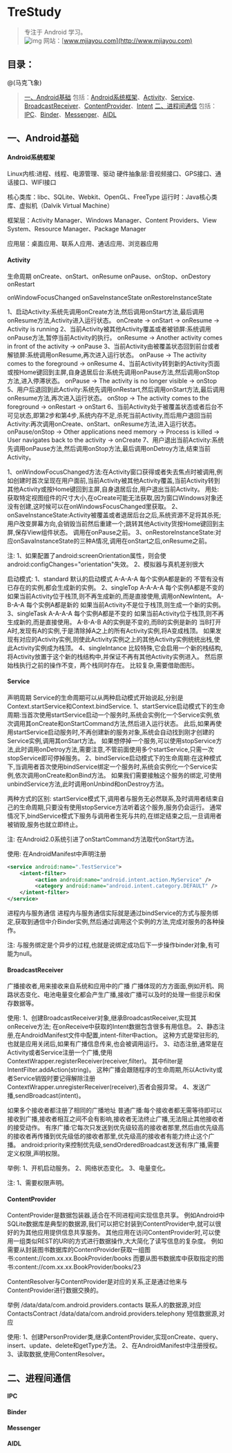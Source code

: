 TreStudy
====================
>专注于 Android 学习。  
>![img](http://ww4.sinaimg.cn/thumb180/005E1iJQjw1enf3nmjm9qj30b30b3q30.jpg)
>网站：[www.mjiayou.com](http://www.mjiayou.com)  

## 目录：

@(马克飞象)

>[一、Android基础](https://github.com/treason258/TreStudy/)
包括：[Android系统框架](#)、[Activity](#)、[Service](#)、[BroadcastReceiver](#)、[ContentProvider](#)、[Intent](#)
>[二、进程间通信](https://github.com/treason258/TreStudy/)
包括：[IPC](#)、[Binder](#)、[Messenger](#)、[AIDL](#)

## 一、Android基础
#### Android系统框架
Linux内核:进程、线程、电源管理、驱动
硬件抽象层:音视频接口、GPS接口、通话接口、WIFI接口

核心类库：libc、SQLite、Webkit、OpenGL、FreeType
运行时：Java核心类库、虚拟机（Dalvik Virtual Machine）

框架层：Activity Manager、Windows Manager、Content Providers、View System、Resource Manager、Package Manager

应用层：桌面应用、联系人应用、通话应用、浏览器应用

#### Activity
生命周期
onCreate、onStart、onResume
onPause、onStop、onDestory
onRestart

onWindowFocusChanged
onSaveInstanceState
onRestoreInstanceState

1、启动Activity:系统先调用onCreate方法,然后调用onStart方法,最后调用onResume方法,Activity进入运行状态。
onCreate -> onStart -> onResume -> Activity is running
2、当前Activity被其他Activity覆盖或者被锁屏:系统调用onPause方法,暂停当前Activity的执行。
onResume -> Another activity comes in front of the activity -> onPause
3、当前Activity由被覆盖状态回到前台或者解锁屏:系统调用onResume,再次进入运行状态。
onPause -> The activity comes to the foreground -> onResume
4、当前Activity转到新的Activity页面或按Home键回到主屏,自身退居后台:系统先调用onPause方法,然后调用onStop方法,进入停滞状态。
onPause -> The activity is no longer visible -> onStop
5、用户后退回到此Activity:系统先调用onRestart,然后调用onStart方法,最后调用onResume方法,再次进入运行状态。
onStop -> The activity comes to the foreground -> onRestart -> onStart
6、当前Activity处于被覆盖状态或者后台不可见状态,即第2步和第4步,系统内存不足,杀死当前Activity,而后用户退回当前Activity:再次调用onCreate、onStart、onResume方法,进入运行状态。
onPause/onStop -> Other applications need memory -> Process is killed -> User navigates back to the activity -> onCreate
7、用户退出当前Activity:系统先调用onPause方法,然后调用onStop方法,最后调用onDetroy方法,结束当前Activity。

1、onWindowFocusChanged方法:在Activity窗口获得或者失去焦点时被调用,例如创建时首次呈现在用户面前,当前Activity被其他Activity覆盖,当前Activity转到其他Activity或按Home键回到主屏,自身退居后台,用户退出当前Activity。
用处:获取特定视图组件的尺寸大小,在oCreate可能无法获取,因为窗口Windows对象还没有创建,这时候可以在onWindowsFocusChanged里获取。
2、onSaveInstanceState:Activity被覆盖或者退居后台之后,系统资源不足将其杀死;用户改变屏幕方向,会销毁当前然后重建一个;跳转其他Activity货按Home键回到主屏,保存View组件状态。
调用在onPause之前。
3、onRestoreInstanceState:对应onSavaInstanceState的三种A情况,调用在onStart之后,onResume之前。

注:
1、如果<activity>配置了android:screenOrientation属性，则会使android:configChanges="orientation"失效。
2、模拟器与真机差别很大

启动模式:
1、standard 默认的启动模式
A-A-A-A 每个实例A都是新的
不管有没有已存在的实例,都会生成新的实例。
2、singleTop
A-A-A-A 每个实例A都是不变的
如果当前Activity位于栈顶,则不再生成新的,而是直接使用,调用onNewIntent。
A-B-A-A 每个实例A都是新的
如果当前Activity不是位于栈顶,则生成一个新的实例。
3、singleTask
A-A-A-A 每个实例A都是不变的
如果当前Activity位于栈顶,则不再生成新的,而是直接使用。
A-B-A-B A的实例是不变的,而B的实例是新的
当B打开A时,发现有A的实例,于是清除掉A之上的所有Activity实例,将A变成栈顶。
如果发现有对应的Activity实例,则使此Activity实例之上的其他Activity实例统统出栈,使此Activity实例成为栈顶。
4、singleIntance
比较特殊,它会启用一个新的栈结构,将Activity放置于这个新的栈结构中,并保证不再有其他Activity实例进入。
然后原始栈执行之前的操作不变，两个栈同时存在。
比较复杂,需要借助图形。

#### Service
声明周期
Service的生命周期可以从两种启动模式开始说起,分别是Context.startService和Context.bindService.
1、startService启动模式下的生命周期:当首次使用startService启动一个服务时,系统会实例化一个Service实例,依次调用其onCreate和onStartCommand方法,然后进入运行状态。
此后,如果再使用startService启动服务时,不再创建新的服务对象,系统会自动找到刚才创建的Service实例,调用其onStart方法。
如果想停掉一个服务,可以使用stopService方法,此时调用onDetroy方法,需要注意,不管前面使用多个startService,只需一次stopService即可停掉服务。
2、bindService启动模式下的生命周期:在这种模式下,当调用者首次使用bindService绑定一个服务时,系统会实例化一个Service实例,依次调用onCreate和onBind方法。
如果我们需要接触这个服务的绑定,可使用unbindService方法,此时调用onUnbind和onDestroy方法。

两种方式的区别:
startService模式下,调用者与服务无必然联系,及时调用者结束自己的生命周期,只要没有使用stopService方法听着这个服务,服务仍会运行。
通常情况下,bindService模式下服务与调用者生死与共的,在绑定结束之后,一旦调用者被销毁,服务也就立即终止。

注:
在Android2.0系统引进了onStartCommand方法取代onStart方法。

使用:
在AndroidManifest中声明注册
``` xml
<service android:name=".TestService">
    <intent-filter>
         <action android:name="android.intent.action.MyService" />
         <category android:name="android.intent.category.DEFAULT" />
    </intent-filter>
</service>
```
进程内与服务通信
进程内与服务通信实际就是通过bindService的方式与服务绑定,获取到通信中介Binder实例,然后通过调用这个实例的方法,完成对服务的各种操作。

注:
与服务绑定是个异步的过程,也就是说绑定成功后下一步操作binder对象,有可能为null。

#### BroadcastReceiver
广播接收者,用来接收来自系统和应用中的广播
广播体现的方方面面,例如开机、网路状态变化、电池电量变化都会产生广播,接收广播可以及时的处理一些提示和保存数据等。

使用:
1、创建BroadcastReceiver对象,继承BroadcastReceiver,实现其onReceive方法;
在onReceive中获取的Intent数据包含很多有用信息。
2、静态注册,在AndroidManifest文件中配置,intent-filter中action。
这种方式是常驻形的,也就是应用关闭后,如果有广播信息传来,也会被调用运行。
3、动态注册,通常是在Activity或者Service注册一个广播,使用ContextWrapper.registerReceiver(receiver,filter)。
其中filter是IntentFilter.addAction(string)。
这种广播会跟随程序的生命周期,所以Activity或者Service销毁时要记得解除注册ContextWrapper.unregisterReceiver(receiver),否者会报异常。
4、发送广播,sendBroadcast(intent)。

如果多个接收者都注册了相同的广播地址
普通广播:每个接收者都无需等待即可以接收到广播,接收者相互之间不会有影响,接收者无法终止广播,无法阻止其他接收者的接受动作。
有序广播:它每次只发送到优先级较高的接收者那里,然后由优先级高的接收者再传播到优先级低的接收者那里,优先级高的接收者有能力终止这个广播。
android:priority来控制优先级,sendOrderedBroadcast发送有序广播,需要定义权限,声明权限。

举例:
1、开机启动服务。
2、网络状态变化。
3、电量变化。

注:
1、需要权限声明。

#### ContentProvider
ContentProvider是数据包装器,适合在不同进程间实现信息共享。
例如Android中SQLite数据库是典型的数据源,我们可以把它封装到ContentProvider中,就可以很好的为其他应用提供信息共享服务。
其他应用在访问ContentProvider时,可以使用一组类似REST的URI的方式进行数据操作,大大简化了读写信息的复杂度。
例如需要从封装图书数据库的ContentProvider获取一组图书:content://com.xx.xx.BookProvider/books
而要从图书数据库中获取指定的图书:content://com.xx.xx.BookProvider/books/23

ContentResolver与ContentProvider是对应的关系,正是通过他来与ContentProvider进行数据交换的。

举例
/data/data/com.android.providers.contacts 联系人的数据源,对应ContactsContract
/data/data/com.android.providers.telephony 短信数据源,对应

使用:
1、创建PersonProvider类,继承ContentProvider,实现onCreate、query、insert、update、delete和getType方法。
2、在AndroidManifest中注册授权。
<provider
    android:name=".XXXProvider"
    android:authorities="com.xxx.xxx.XXXProvider"
    android:multiprocess="true" />
3、读取数据,使用ContentResolver。

## 二、进程间通信
#### IPC

#### Binder

#### Messenger

#### AIDL